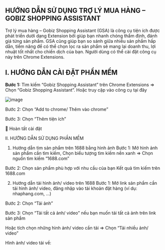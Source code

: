 ## HƯỚNG DẪN SỬ DỤNG TRỢ LÝ MUA HÀNG – GOBIZ SHOPPING ASSISTANT

Trợ lý mua hàng – Gobiz Shopping Assistant (GSA) là công cụ tiện ích được phát triển dưới dạng Extension bởi giúp bạn nhanh chóng thẩm định, đánh giá từng sản phẩm. GSA cũng giúp bạn so sánh giữa nhiều sản phẩm hấp dẫn, tiềm năng để có thể chọn lọc ra sản phẩm sẽ mang lại doanh thu, lợi nhuật tốt nhất cho chiến dịch của bạn.
Người dùng có thể cài đặt công cụ này trên Chrome Extensions.

## I. HƯỚNG DẪN CÀI ĐẶT PHẦN MỀM
**Bước 1:** Tìm kiếm “Gobiz Shopping Assistant” trên Chrome Extensions => Chọn “Gobiz Shopping Assistant”. Hoặc truy cập vào công cụ tại đây

 ![image](https://user-images.githubusercontent.com/112170890/187156393-2957e773-c473-4c50-aac6-cb67d06753f3.png)

Bước 2:  Chọn “Add to chrome/ Thêm vào chrome”
 
Bước 3:  Chọn “Thêm tiện ích”
 

	Hoàn tất cài đặt
 

II. HƯỚNG DẪN SỬ DỤNG PHẦN MỀM
1. Hướng dẫn tìm sản phẩm trên 1688 bằng hình ảnh
Bước 1: Mở hình ảnh sản phẩm cần tìm kiếm, Chọn biểu tượng tìm kiếm nền xanh => Chọn nguồn tìm kiếm “1688.com”
 
Bước 2: Chọn sản phẩm phù hợp với nhu cầu của bạn
Kết quả tìm kiếm trên 1688.com
 

2. Hướng dẫn tải hình ảnh/ video trên 1688
Bước 1: Mở link sản phẩm cần tải hình ảnh/ video, đăng nhập vào tài khoản đặt hàng (ví dụ: nhaphang.com, …)
 
Bước 2: Chọn “Tải ảnh” 
 
Bước 3: Chọn “Tải tất cả ảnh/ video” nếu bạn muốn tải tất cả ảnh trên link sản phẩm
 

Hoặc tích chọn những hình ảnh/ video cần tải => Chọn “Tải nhiều ảnh/ video”
 

Hình ảnh/ video tải về:
 

